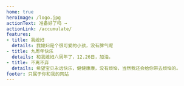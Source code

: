 ```yaml
---
home: true
heroImage: /logo.jpg
actionText: 准备好了吗 →
actionLink: /accumulate/
features:
- title: 我媳妇
  details: 我媳妇是个很可爱的小孩，没有脾气呢
- title: 九周年快乐
  details: 和我媳妇六周年了，12.26日，加油。
- title: 不离不弃
  details: 希望宝贝永远快乐，健健康康，没有烦恼，当然我还会给你带去烦恼的。
footer: 只属于你和我的网站
---
```

<ClientOnly>
  <index/>
</ClientOnly>
